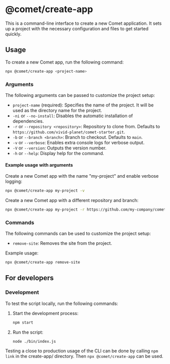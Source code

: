 # @comet/create-app

This is a command-line interface to create a new Comet application.
It sets up a project with the necessary configuration and files to get started quickly.

## Usage

To create a new Comet app, run the following command:

```bash
npx @comet/create-app <project-name>
```

### Arguments

The following arguments can be passed to customize the project setup:

-   `project-name` (required): Specifies the name of the project. It will be used as the directory name for the project.
-   `-ni` or `--no-install`: Disables the automatic installation of dependencies.
-   `-r` or `--repository <repository>`: Repository to clone from. Defaults to `https://github.com/vivid-planet/comet-starter.git`.
-   `-b` or `--branch <branch>`: Branch to checkout. Defaults to `main`.
-   `-v` or `--verbose`: Enables extra console logs for verbose output.
-   `-V` or `--version`: Outputs the version number.
-   `-h` or `--help`: Display help for the command.

#### Example usage with arguments

Create a new Comet app with the name "my-project" and enable verbose logging:

```bash
npx @comet/create-app my-project -v
```

Create a new Comet app with a different repository and branch:

```bash
npx @comet/create-app my-project -r https://github.com/my-company/comet-starter.git -b next
```

### Commands

The following commands can be used to customize the project setup:

-   `remove-site`: Removes the site from the project.

Example usage:

```bash
npx @comet/create-app remove-site
```

## For developers

### Development

To test the script locally, run the following commands:

1. Start the development process:
    ```bash
    npm start
    ```
2. Run the script:
    ```bash
    node ./bin/index.js
    ```

Testing a close to production usage of the CLI can be done by calling `npm link` in the create-app/ directory. Then `npx @comet/create-app` can be used.
